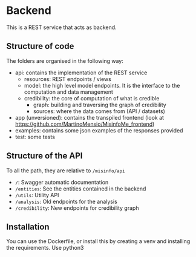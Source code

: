 # Backend

This is a REST service that acts as backend.

## Structure of code

The folders are organised in the following way:

- api: contains the implementation of the REST service
    - resources: REST endpoints / views
    - model: the high level model endpoints. It is the interface to the computation and data management
    - credibility: the core of computation of what is credible
        - graph: building and traversing the graph of credibility
        - sources: where the data comes from (API / datasets)
- app (unversioned): contains the transpiled frontend (look at https://github.com/MartinoMensio/MisinfoMe_frontend)
- examples: contains some json examples of the responses provided
- test: some tests

## Structure of the API

To all the path, they are relative to `/misinfo/api`

- `/`: Swagger automatic documentation
- `/entities`: See the entities contained in the backend
- `/utils`: Utility API
- `/analysis`: Old endpoints for the analysis
- `/credibility`: New endpoints for credibility graph

## Installation

You can use the Dockerfile, or install this by creating a venv and installing the requirements. Use python3
